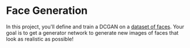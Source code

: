 # Face Generation
In this project, you'll define and train a DCGAN on a [dataset of faces](http://mmlab.ie.cuhk.edu.hk/projects/CelebA.html). Your goal is to get a generator network to generate new images of faces that look as realistic as possible!
